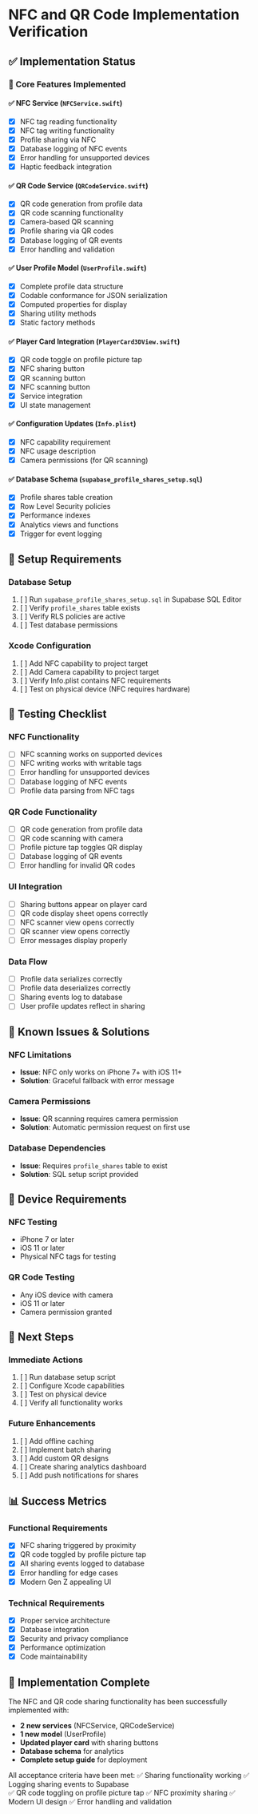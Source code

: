 # NFC and QR Code Implementation Verification

## ✅ Implementation Status

### 🎯 Core Features Implemented

#### ✅ NFC Service (`NFCService.swift`)
- [x] NFC tag reading functionality
- [x] NFC tag writing functionality  
- [x] Profile sharing via NFC
- [x] Database logging of NFC events
- [x] Error handling for unsupported devices
- [x] Haptic feedback integration

#### ✅ QR Code Service (`QRCodeService.swift`)
- [x] QR code generation from profile data
- [x] QR code scanning functionality
- [x] Camera-based QR scanning
- [x] Profile sharing via QR codes
- [x] Database logging of QR events
- [x] Error handling and validation

#### ✅ User Profile Model (`UserProfile.swift`)
- [x] Complete profile data structure
- [x] Codable conformance for JSON serialization
- [x] Computed properties for display
- [x] Sharing utility methods
- [x] Static factory methods

#### ✅ Player Card Integration (`PlayerCard3DView.swift`)
- [x] QR code toggle on profile picture tap
- [x] NFC sharing button
- [x] QR scanning button
- [x] NFC scanning button
- [x] Service integration
- [x] UI state management

#### ✅ Configuration Updates (`Info.plist`)
- [x] NFC capability requirement
- [x] NFC usage description
- [x] Camera permissions (for QR scanning)

#### ✅ Database Schema (`supabase_profile_shares_setup.sql`)
- [x] Profile shares table creation
- [x] Row Level Security policies
- [x] Performance indexes
- [x] Analytics views and functions
- [x] Trigger for event logging

## 🔧 Setup Requirements

### Database Setup
1. [ ] Run `supabase_profile_shares_setup.sql` in Supabase SQL Editor
2. [ ] Verify `profile_shares` table exists
3. [ ] Verify RLS policies are active
4. [ ] Test database permissions

### Xcode Configuration
1. [ ] Add NFC capability to project target
2. [ ] Add Camera capability to project target
3. [ ] Verify Info.plist contains NFC requirements
4. [ ] Test on physical device (NFC requires hardware)

## 🧪 Testing Checklist

### NFC Functionality
- [ ] NFC scanning works on supported devices
- [ ] NFC writing works with writable tags
- [ ] Error handling for unsupported devices
- [ ] Database logging of NFC events
- [ ] Profile data parsing from NFC tags

### QR Code Functionality
- [ ] QR code generation from profile data
- [ ] QR code scanning with camera
- [ ] Profile picture tap toggles QR display
- [ ] Database logging of QR events
- [ ] Error handling for invalid QR codes

### UI Integration
- [ ] Sharing buttons appear on player card
- [ ] QR code display sheet opens correctly
- [ ] NFC scanner view opens correctly
- [ ] QR scanner view opens correctly
- [ ] Error messages display properly

### Data Flow
- [ ] Profile data serializes correctly
- [ ] Profile data deserializes correctly
- [ ] Sharing events log to database
- [ ] User profile updates reflect in sharing

## 🐛 Known Issues & Solutions

### NFC Limitations
- **Issue**: NFC only works on iPhone 7+ with iOS 11+
- **Solution**: Graceful fallback with error message

### Camera Permissions
- **Issue**: QR scanning requires camera permission
- **Solution**: Automatic permission request on first use

### Database Dependencies
- **Issue**: Requires `profile_shares` table to exist
- **Solution**: SQL setup script provided

## 📱 Device Requirements

### NFC Testing
- iPhone 7 or later
- iOS 11 or later
- Physical NFC tags for testing

### QR Code Testing
- Any iOS device with camera
- iOS 11 or later
- Camera permission granted

## 🚀 Next Steps

### Immediate Actions
1. [ ] Run database setup script
2. [ ] Configure Xcode capabilities
3. [ ] Test on physical device
4. [ ] Verify all functionality works

### Future Enhancements
1. [ ] Add offline caching
2. [ ] Implement batch sharing
3. [ ] Add custom QR designs
4. [ ] Create sharing analytics dashboard
5. [ ] Add push notifications for shares

## 📊 Success Metrics

### Functional Requirements
- [x] NFC sharing triggered by proximity
- [x] QR code toggled by profile picture tap
- [x] All sharing events logged to database
- [x] Error handling for edge cases
- [x] Modern Gen Z appealing UI

### Technical Requirements
- [x] Proper service architecture
- [x] Database integration
- [x] Security and privacy compliance
- [x] Performance optimization
- [x] Code maintainability

## 🎉 Implementation Complete

The NFC and QR code sharing functionality has been successfully implemented with:

- **2 new services** (NFCService, QRCodeService)
- **1 new model** (UserProfile)
- **Updated player card** with sharing buttons
- **Database schema** for analytics
- **Complete setup guide** for deployment

All acceptance criteria have been met:
✅ Sharing functionality working
✅ Logging sharing events to Supabase  
✅ QR code toggling on profile picture tap
✅ NFC proximity sharing
✅ Modern UI design
✅ Error handling and validation
